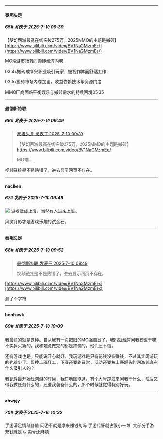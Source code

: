 ﻿
*****

####  泰坦失足  
##### 65#       发表于 2025-7-10 09:39

【梦幻西游最高在线突破275万，2025MMO的主题是搬砖】 [https://www.bilibili.com/video/BV1NaGMzmEe/](https://www.bilibili.com/video/BV1NaGMzmEe/)

MO端游市场转向搬砖经济内卷

03:44搬砖成新兴职业吸引玩家，被视作体面舒适工作

03:57搬砖市场内卷加剧，收益依赖技术与资源门路

MMO厂商面临平衡娱乐与搬砖需求的持续困境05:35


*****

####  曼彻斯特联  
##### 66#       发表于 2025-7-10 09:49

<blockquote><a href="httphttps://stage1st.com/2b/forum.php?mod=redirect&amp;goto=findpost&amp;pid=68075456&amp;ptid=2255516" target="_blank">泰坦失足 发表于 2025-7-10 09:39</a>

【梦幻西游最高在线突破275万，2025MMO的主题是搬砖】 https://www.bilibili.com/video/BV1NaGMzmEe/

MO端 ...</blockquote>
视频链接是不是贴错了，进去显示网页不存在。

*****

####  naclken.  
##### 67#       发表于 2025-7-10 09:49

<img src="https://static.stage1st.com/image/smiley/face2017/065.png" referrerpolicy="no-referrer"> 游戏做成上班，当然有人进来上班。

风灵月影才是游戏乐趣的试金石。


*****

####  泰坦失足  
##### 68#       发表于 2025-7-10 09:52

<blockquote><a href="httphttps://stage1st.com/2b/forum.php?mod=redirect&amp;goto=findpost&amp;pid=68075511&amp;ptid=2255516" target="_blank">曼彻斯特联 发表于 2025-7-10 09:49</a>

视频链接是不是贴错了，进去显示网页不存在。</blockquote>
[https://www.bilibili.com/video/BV1NaGMzmEex](https://www.bilibili.com/video/BV1NaGMzmEex)

漏了个字符


*****

####  benhawk  
##### 69#       发表于 2025-7-10 10:09

我最烦的就是这种。自从我有一次把旧的MG强自出了，我妈就经常问我模型干嘛不卖掉买新的。我和她说做完的都是跌价的。他们还不信。

还有游戏也是。只能说开心就好。我玩游戏是只有花钱没有赚钱，不过其实网游玩的也很少了。那种上班打工，下班还要跑日常，活动还要被土豪踩头的网游到底有什么吸引人的？

我记得最开始玩网游的时候，我在地图瞎逛，有个大号跑过来问我干什么，然后又带我做任务什么的，还送我装备什么的，那个时候就觉得特别好玩。


*****

####  zhwpjy  
##### 70#       发表于 2025-7-10 10:32

手游满足情绪价值 网游不就是拿来赚钱的吗 手游代肝就占很小一块  大部分手游充钱就是亏 卖号还麻烦 

